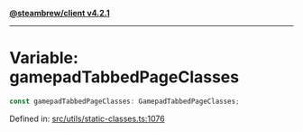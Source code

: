 [**@steambrew/client v4.2.1**](../README.md)

***

# Variable: gamepadTabbedPageClasses

```ts
const gamepadTabbedPageClasses: GamepadTabbedPageClasses;
```

Defined in: [src/utils/static-classes.ts:1076](https://github.com/SteamClientHomebrew/SDK/blob/main/typescript-packages/client/src/utils/static-classes.ts#L1076)

